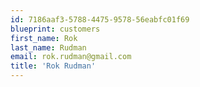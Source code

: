 ```yaml
---
id: 7186aaf3-5788-4475-9578-56eabfc01f69
blueprint: customers
first_name: Rok
last_name: Rudman
email: rok.rudman@gmail.com
title: 'Rok Rudman'
---
```

